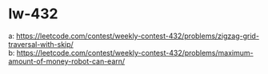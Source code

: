 # lw-432

a: https://leetcode.com/contest/weekly-contest-432/problems/zigzag-grid-traversal-with-skip/  
b: https://leetcode.com/contest/weekly-contest-432/problems/maximum-amount-of-money-robot-can-earn/
